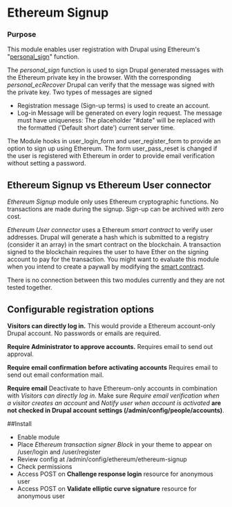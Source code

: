# Ethereum Signup

### Purpose

This module enables user registration with Drupal using Ethereum's "[personal_sign](https://github.com/ethereum/go-ethereum/wiki/Management-APIs#personal_sign)" function.

The *personal\_sign* function is used to sign Drupal generated messages with the Ethereum private key in the browser. With the corresponding *personal\_ecRecover* Drupal can verify that the message was signed with the private key. 
Two types of messages are signed

* Registration message (Sign-up terms) is used to create an account.
* Log-in Message will be generated on every login request. The message must have uniqueness: The placeholder "#date" will be replaced with the formatted ('Default short date') current server time.

The Module hooks in user_login_form and user_register_form to provide an option to sign up using Ethereum.
The form user_pass_reset is changed if the user is registered with Ethereum in order to provide email verification without setting a password. 

## Ethereum Signup vs Ethereum User connector

*Ethereum Signup* module only uses Ethereum cryptographic functions. No transactions are made during the signup. Sign-up can be archived with zero cost.

*Ethereum User connector* uses a Ethereum *smart contract* to verify user addresses. Drupal will generate a hash which is submitted to a registry (consider it an array) in the smart contract on the blockchain. A transaction signed to the blockchain requires the user to have Ether on the signing account to pay for the transaction. 
You might want to evaluate this module when you intend to create a paywall by modifying the [smart contract](https://github.com/digitaldonkey/register_drupal_ethereum).

There is no connection between this two modules currently and they are not tested together.

## Configurable registration options

**Visitors can directly log in.**
This would provide a Ethereum account-only Drupal account. No passwords or emails are required. 

**Require Administrator to approve accounts.**
Requires email to send out approval.

**Require email confirmation before activating accounts**
Requires email to send out email conformation mail.


**Require email** Deactivate to have Ethereum-only accounts in combination with *Visitors can directly log in*.
Make sure *Require email verification when a visitor creates an account* and *Notify user when account is activated* **are not checked in Drupal account settings (/admin/config/people/accounts)**.

##Install	

* Enable module
* Place *Ethereum transaction signer Block* in your theme to appear on /user/login and /user/register
* Review config at /admin/config/ethereum/ethereum-signup
* Check permissions
 * Access POST on **Challenge response login** resource for anonymous user
 * Access POST on **Validate elliptic curve signature** resource for anonymous user
